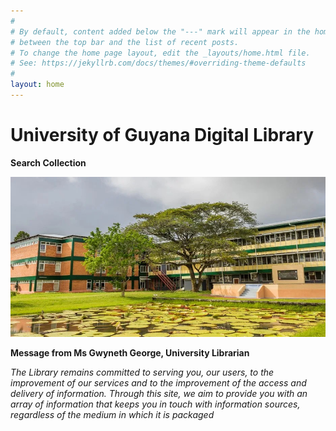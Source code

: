 ```yaml
---
#
# By default, content added below the "---" mark will appear in the home page
# between the top bar and the list of recent posts.
# To change the home page layout, edit the _layouts/home.html file.
# See: https://jekyllrb.com/docs/themes/#overriding-theme-defaults
#
layout: home
---
```


# University of Guyana Digital Library   
    
  
**Search Collection**

![alt text](image-2.png)  

**Message from Ms Gwyneth George, University Librarian**    

                                                                                                                                                                      
*The Library remains committed to serving you, our users, to the improvement of our services and to the improvement of the access and  
delivery of information. Through this site, we aim to provide you with an array of information that keeps you in touch with information 
sources, regardless of the medium in which it is packaged*
